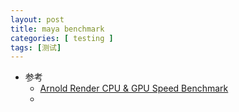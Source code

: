 ```yaml
---
layout: post
title: maya benchmark
categories: [ testing ]
tags: [测试]
---
```


* 参考
  * [Arnold Render CPU & GPU Speed Benchmark](https://www.antoniobosi.com/maya-render-tests-reviews-comparisons/arnold-render-cpu-gpu-speed-benchmark/)
  * []()







